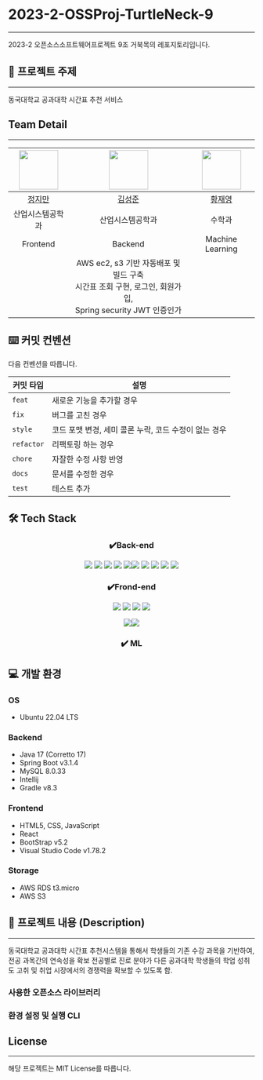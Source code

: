 # 2023-2-OSSProj-TurtleNeck-9

----
2023-2 오픈소스소프트웨어프로젝트 
9조 거북목의 레포지토리입니다.

## 📌 프로젝트 주제

---
동국대학교 공과대학 시간표 추천 서비스

## Team Detail

---
<!--

| 이름   | 전공           | E-mail |
| ------ | -------------- | ------------------- |
| 정지만 | 산업시스템공학과 | wlaks2317@gmail.com |
| 김성준 | 산업시스템공학과 | jobcho6320@naver.com |
| 황재영 | 수학과        | jaey0913@dongguk.edu | -->

<div>

|<img src="https://avatars.githubusercontent.com/u/67041750?v=4" width="80">|         <img src="https://avatars.githubusercontent.com/u/89504367?v=4" width="80">         | <img src="https://avatars.githubusercontent.com/hwangjy0913" width="80"> |
|:---:|:-------------------------------------------------------------------------------------------:|:------------------------------------------------------------------------:|
|[정지만](https://github.com/jjm2317)|                            [김성준](https://github.com/SeongJoon-K)                            |                  [황재영](https://github.com/hwangjy0913)                   |
|산업시스템공학과|                                          산업시스템공학과                                           |                                   수학과                                    |
|Frontend|                                           Backend                                           |                             Machine Learning                             |
| |   AWS ec2, s3 기반 자동배포 및 빌드 구축  <br/>시간표 조회 구현, 로그인, 회원가입, <br/>Spring security JWT 인증인가   |                     |

</div>

## ⌨️ 커밋 컨벤션 

다음 컨벤션을 따릅니다.

| 커밋 타입 | 설명                               |
|-----------|----------------------------------|
| `feat`    | 새로운 기능을 추가할 경우                   |
| `fix`     | 버그를 고친 경우                        |
| `style`   | 코드 포맷 변경, 세미 콜론 누락, 코드 수정이 없는 경우 |
| `refactor`| 리팩토링 하는 경우                       |
| `chore`   | 자잘한 수정 사항 반영                     |
| `docs`    | 문서를 수정한 경우                       |
| `test`    | 테스트 추가                           |
## 🛠️ Tech Stack

<div align=center>

### ✔️Back-end
  
  <img src="https://img.shields.io/badge/amazon codedeploy-4479A1?style=for-the-badge&logo=amazon d&logoColor=white">
  <img src="https://img.shields.io/badge/amazon ec2-FF9900?style=for-the-badge&logo=amazon ec2&logoColor=white">
<img src="https://img.shields.io/badge/amazon rds-Fz1100?style=for-the-badge&logo=amazon rds&logoColor=white">
<img src="https://img.shields.io/badge/amazon s3-569A31?style=for-the-badge&logo=amazon s3&logoColor=white">
<img src="https://img.shields.io/badge/intellijidea-000000?style=for-the-badge&logo=IntelliJ&logoColor=white"><img src="https://img.shields.io/badge/github-181717?style=for-the-badge&logo=github&logoColor=white">
  <img src="https://img.shields.io/badge/fontawesome-528DD7?style=for-the-badge&logo=fontawesome&logoColor=white">


<img src="https://img.shields.io/badge/springboot-6DB33F?style=for-the-badge&logo=springboot&logoColor=white">
  <img src="https://img.shields.io/badge/mysql-4479A1?style=for-the-badge&logo=mysql&logoColor=white">
<img src="https://img.shields.io/badge/ubuntu-E95420?style=for-the-badge&logo=ubuntu&logoColor=white">

### ✔️Frond-end

  <img src="https://img.shields.io/badge/html5-E34F26?style=for-the-badge&logo=html5&logoColor=white">
  <img src="https://img.shields.io/badge/css3-1572B6?style=for-the-badge&logo=css3&logoColor=white">
  <img src="https://img.shields.io/badge/javascript-F7DF1E?style=for-the-badge&logo=javascript&logoColor=black">
  <img src="https://img.shields.io/badge/React-61DAFB?style=for-the-badge&logo=React&logoColor=black">

  <img src="https://img.shields.io/badge/Redux-764ABC?style=for-the-badge&logo=Redux&logoColor=purple"><img src="https://img.shields.io/badge/Next.js-000000?style=for-the-badge&logo=Next.js&logoColor=white">


### ✔️ ML

</div>

## 💻 개발 환경

### OS

- Ubuntu 22.04 LTS

### Backend
- Java 17 (Corretto 17)
- Spring Boot v3.1.4
- MySQL 8.0.33
- Intellij
- Gradle v8.3

### Frontend
- HTML5, CSS, JavaScript
- React 
- BootStrap v5.2
- Visual Studio Code v1.78.2

### Storage
- AWS RDS t3.micro
- AWS S3


## 📌 프로젝트 내용 (Description)

---
동국대학교 공과대학 시간표 추천시스템을 통해서 학생들의 기존 수강 과목을 기반하여, 전공 과목간의 연속성을 확보
전공별로 진로 분야가 다른 공과대학 학생들의 학업 성취도 고취 및 취업 시장에서의 경쟁력을 확보할 수 있도록 함.

###  사용한 오픈소스 라이브러리 


### 환경 설정 및 실행 CLI


## License

---
해당 프로젝트는 MIT License를 따릅니다.
